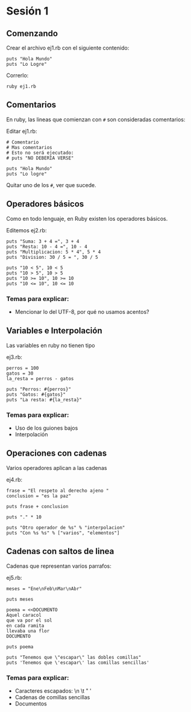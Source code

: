 # Sesión 1

## Comenzando

Crear el archivo ej1.rb con el siguiente contenido:

    puts "Hola Mundo"
    puts "Lo Logre"

Correrlo:

    ruby ej1.rb

## Comentarios

En ruby, las lineas que comienzan con `#` son consideradas comentarios:

Editar ej1.rb:

    # Comentario
    # Mas comentarios
    # Esto no será ejecutado:
    # puts "NO DEBERIA VERSE"

    puts "Hola Mundo"
    puts "Lo logre"

Quitar uno de los `#`, ver que sucede.

## Operadores básicos

Como en todo lenguaje, en Ruby existen los operadores básicos.

Editemos ej2.rb:

    puts "Suma: 3 + 4 =", 3 + 4
    puts "Resta: 10 - 4 =", 10 - 4
    puts "Multiplicacion: 5 * 4", 5 * 4
    puts "Division: 30 / 5 = ", 30 / 5

    puts "10 < 5", 10 < 5
    puts "10 > 5", 10 > 5
    puts "10 >= 10", 10 >= 10
    puts "10 <= 10", 10 <= 10

### Temas para explicar:

* Mencionar lo del UTF-8, por qué no usamos acentos?

## Variables e Interpolación

Las variables en ruby no tienen tipo

ej3.rb:

    perros = 100
    gatos = 30
    la_resta = perros - gatos

    puts "Perros: #{perros}"
    puts "Gatos: #{gatos}"
    puts "La resta: #{la_resta}"

### Temas para explicar:

* Uso de los guiones bajos
* Interpolación

## Operaciones con cadenas

Varios operadores aplican a las cadenas

ej4.rb:

    frase = "El respeto al derecho ajeno "
    conclusion = "es la paz"

    puts frase + conclusion

    puts "." * 10

    puts "Otro operador de %s" % "interpolacion"
    puts "Con %s %s" % ["varios", "elementos"]

## Cadenas con saltos de linea

Cadenas que representan varios parrafos:

ej5.rb:

    meses = "Ene\nFeb\nMar\nAbr"

    puts meses

    poema = <<DOCUMENTO
    Aquel caracol
    que va por el sol
    en cada ramita
    llevaba una flor
    DOCUMENTO

    puts poema

    puts "Tenemos que \"escapar\" las dobles comillas"
    puts 'Tenemos que \'escapar\' las comillas sencillas'

### Temas para explicar:

* Caracteres escapados: \n \t \" \'
* Cadenas de comillas sencillas
* Documentos


